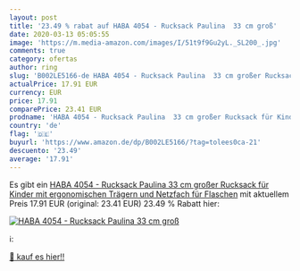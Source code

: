 ```yaml
---
layout: post
title: '23.49 % rabat auf HABA 4054 - Rucksack Paulina  33 cm groß'
date: 2020-03-13 05:05:55
image: 'https://m.media-amazon.com/images/I/51t9f9Gu2yL._SL200_.jpg'
comments: true
category: ofertas
author: ring
slug: 'B002LE5166-de HABA 4054 - Rucksack Paulina  33 cm großer Rucksack für Kinder mit ergonomischen Trägern und Netzfach für Flaschen'
actualPrice: 17.91 EUR
currency: EUR
price: 17.91
comparePrice: 23.41 EUR
prodname: 'HABA 4054 - Rucksack Paulina  33 cm großer Rucksack für Kinder mit ergonomischen Trägern und Netzfach für Flaschen'
country: 'de'
flag: '🇩🇪'
buyurl: 'https://www.amazon.de/dp/B002LE5166/?tag=tolees0ca-21'
descuento: '23.49'
average: '17.91'
---
```


Es gibt ein [HABA 4054 - Rucksack Paulina  33 cm großer Rucksack für Kinder mit ergonomischen Trägern und Netzfach für Flaschen](https://www.amazon.de/dp/B002LE5166/?tag=tolees0ca-21) mit aktuellem Preis 17.91 EUR (original: 23.41 EUR) 23.49 % Rabatt hier:

[![HABA 4054 - Rucksack Paulina  33 cm groß](https://m.media-amazon.com/images/I/51t9f9Gu2yL._SL200_.jpg)](https://www.amazon.de/dp/B002LE5166/?tag=tolees0ca-21)

ℹ️:


[🛒 kauf es hier!!](https://www.amazon.de/dp/B002LE5166/?tag=tolees0ca-21)
